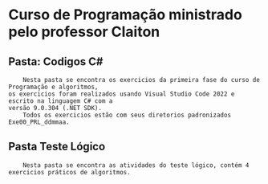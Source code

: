 # Curso de Programação ministrado pelo professor Claiton

## Pasta: Codigos C#
        Nesta pasta se encontra os exercicios da primeira fase do curso de Programação e algoritmos,
    os exercicios foram realizados usando Visual Studio Code 2022 e escrito na linguagem C# com a 
    versão 9.0.304 (.NET SDK).
        Todos os exercicios estão com seus diretorios padronizados Exe00_PRL_ddmmaa.

## Pasta Teste Lógico
        Nesta pasta se encontra as atividades do teste lógico, contém 4 exercicios práticos de algoritmos.
        
